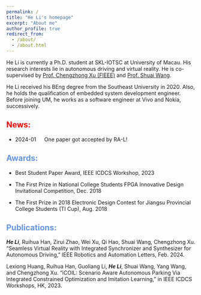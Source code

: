 ```yaml
---
permalink: /
title: "He Li's homepage"
excerpt: "About me"
author_profile: true
redirect_from: 
  - /about/
  - /about.html
---
```


He Li is currently a Ph.D. student at SKL-IOTSC at University of Macau. His research interests lie in autonomous driving and virtual reality. He is co-supervised by [Prof. Chengzhong Xu (FIEEE)](https://www.fst.um.edu.mo/personal/czxu/) and [Prof. Shuai Wang](https://bearswang.github.io/).

He Li received his BEng degree from the Southeast University in 2020. Also, he holds the qualification of embedded system development engineer. Before joining UM, he works as a software engineer at Vivo and Nokia, successively.

## <font color=Red>News:</font> ##

- 2024-01 &emsp; One paper got accepted by RA-L!

## <font color=CornflowerBlue>Awards:</font> ##

- Best Student Paper Award, IEEE ICDCS Workshop, 2023

- The First Prize in National College Students FPGA Innovative Design Invitational Competition, Dec. 2018

- The First Prize in 2018 Electronic Design Contest for Jiangsu Provincial College Students (TI Cup), Aug. 2018

## <font color=CornflowerBlue>Publications:</font> ##

***He Li***, Ruihua Han, Zirui Zhao, Wei Xu, Qi Hao, Shuai Wang, Chengzhong Xu. “Seamless Virtual Reality with Integrated Synchronizer and Synthesizer for Autonomous Driving,”  IEEE Robotics and Automation Letters, Feb. 2024.

Lexiong Huang, Ruihua Han, Guoliang Li, ***He Li***, Shuai Wang, Yang Wang, and Chengzhong Xu. “iCOIL: Scenario Aware Autonomous Parking Via Integrated Constrained Optimization and Imitation Learning,” in IEEE ICDCS Workshops, HK, 2023.

